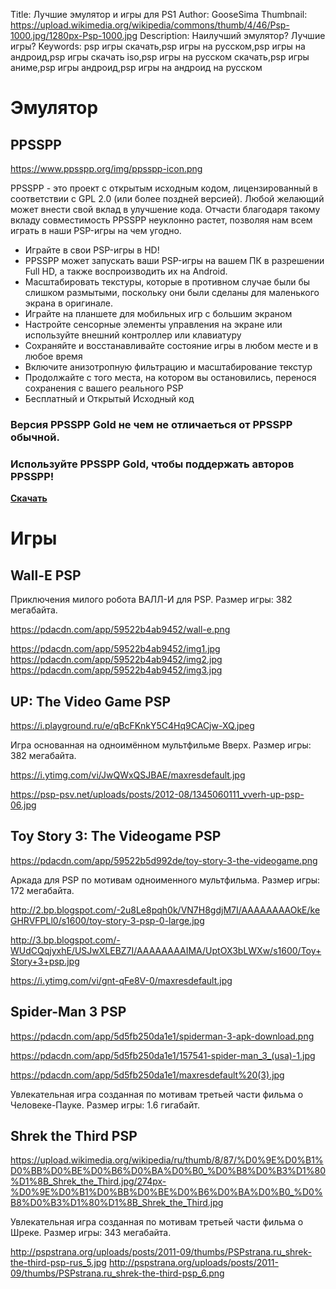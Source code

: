 Title: Лучшие эмулятор и игры для PS1
Author: GooseSima
Thumbnail: https://upload.wikimedia.org/wikipedia/commons/thumb/4/46/Psp-1000.jpg/1280px-Psp-1000.jpg
Description: Наилучший эмулятор? Лучшие игры?
Keywords: psp игры скачать,psp игры на русском,psp игры на андроид,psp игры скачать iso,psp игры на русском скачать,psp игры аниме,psp игры андроид,psp игры на андроид на русском

# Эмулятор

## PPSSPP

https://www.ppsspp.org/img/ppsspp-icon.png

PPSSPP - это проект с открытым исходным кодом, лицензированный в соответствии с GPL 2.0 (или более поздней версией). Любой желающий может внести свой вклад в улучшение кода. Отчасти благодаря такому вкладу совместимость PPSSPP неуклонно растет, позволяя нам всем играть в наши PSP-игры на чем угодно.

* Играйте в свои PSP-игры в HD!
* PPSSPP может запускать ваши PSP-игры на вашем ПК в разрешении Full HD, а также воспроизводить их на Android.
* Масштабировать текстуры, которые в противном случае были бы слишком размытыми, поскольку они были сделаны для маленького экрана в оригинале.
* Играйте на планшете для мобильных игр с большим экраном
* Настройте сенсорные элементы управления на экране или используйте внешний контроллер или клавиатуру
* Сохраняйте и восстанавливайте состояние игры в любом месте и в любое время
* Включите анизотропную фильтрацию и масштабирование текстур
* Продолжайте с того места, на котором вы остановились, перенося сохранения с вашего реального PSP
* Бесплатный и Открытый Исходный код

### Версия PPSSPP Gold не чем не отличаеться от PPSSPP обычной.
### Используйте PPSSPP Gold, чтобы поддержать авторов PPSSPP!

[**Скачать**](https://www.ppsspp.org/downloads.html)

# Игры

## Wall-E PSP

Приключения милого робота ВАЛЛ-И для PSP. Размер игры: 382 мегабайта.

https://pdacdn.com/app/59522b4ab9452/wall-e.png

https://pdacdn.com/app/59522b4ab9452/img1.jpg
https://pdacdn.com/app/59522b4ab9452/img2.jpg
https://pdacdn.com/app/59522b4ab9452/img3.jpg

## UP: The Video Game PSP

https://i.playground.ru/e/qBcFKnkY5C4Hq9CACjw-XQ.jpeg

Игра основанная на одноимённом мультфильме Вверх. Размер игры: 382 мегабайта.

https://i.ytimg.com/vi/JwQWxQSJBAE/maxresdefault.jpg

https://psp-psv.net/uploads/posts/2012-08/1345060111_vverh-up-psp-06.jpg

## Toy Story 3: The Videogame PSP

https://pdacdn.com/app/59522b5d992de/toy-story-3-the-videogame.png

Аркада для PSP по мотивам одноименного мультфильма. Размер игры: 172 мегабайта.

http://2.bp.blogspot.com/-2u8Le8pqh0k/VN7H8gdjM7I/AAAAAAAAOkE/keGHRVFPLl0/s1600/toy-story-3-psp-0-large.jpg

http://3.bp.blogspot.com/-WUdCQqjyxhE/USJwXLEBZ7I/AAAAAAAAIMA/UptOX3bLWXw/s1600/Toy+Story+3+psp.jpg

https://i.ytimg.com/vi/gnt-qFe8V-0/maxresdefault.jpg

## Spider-Man 3 PSP

https://pdacdn.com/app/5d5fb250da1e1/spiderman-3-apk-download.png

https://pdacdn.com/app/5d5fb250da1e1/157541-spider-man_3_(usa)-1.jpg

https://pdacdn.com/app/5d5fb250da1e1/maxresdefault%20(3).jpg

Увлекательная игра созданная по мотивам третьей части фильма о Человеке-Пауке. Размер игры: 1.6 гигабайт.

## Shrek the Third PSP

https://upload.wikimedia.org/wikipedia/ru/thumb/8/87/%D0%9E%D0%B1%D0%BB%D0%BE%D0%B6%D0%BA%D0%B0_%D0%B8%D0%B3%D1%80%D1%8B_Shrek_the_Third.jpg/274px-%D0%9E%D0%B1%D0%BB%D0%BE%D0%B6%D0%BA%D0%B0_%D0%B8%D0%B3%D1%80%D1%8B_Shrek_the_Third.jpg

Увлекательная игра созданная по мотивам третьей части фильма о Шреке. Размер игры: 343 мегабайта.

http://pspstrana.org/uploads/posts/2011-09/thumbs/PSPstrana.ru_shrek-the-third-psp-rus_5.jpg
http://pspstrana.org/uploads/posts/2011-09/thumbs/PSPstrana.ru_shrek-the-third-psp_6.png
